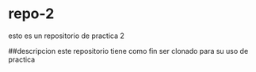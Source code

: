 # repo-2
esto es un repositorio de practica 2

##descripcion
este repositorio tiene como fin ser clonado para su uso de practica
